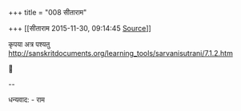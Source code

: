 +++
title = "008 सीताराम"

+++
[[सीताराम	2015-11-30, 09:14:45 [Source](https://groups.google.com/g/samskrita/c/wZcl_B_KYKY)]]



कृपया अत्र पश्यतु  
<http://sanskritdocuments.org/learning_tools/sarvanisutrani/7.1.2.htm>  
  



--  

धन्यवाद: - राम


